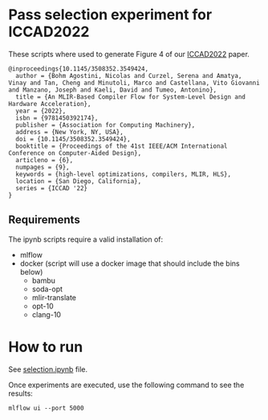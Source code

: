 # Pass selection experiment for ICCAD2022

These scripts where used to generate Figure 4 of our [ICCAD2022](https://ieeexplore.ieee.org/document/10069805) paper.

```
@inproceedings{10.1145/3508352.3549424,
  author = {Bohm Agostini, Nicolas and Curzel, Serena and Amatya, Vinay and Tan, Cheng and Minutoli, Marco and Castellana, Vito Giovanni and Manzano, Joseph and Kaeli, David and Tumeo, Antonino},
  title = {An MLIR-Based Compiler Flow for System-Level Design and Hardware Acceleration},
  year = {2022},
  isbn = {9781450392174},
  publisher = {Association for Computing Machinery},
  address = {New York, NY, USA},
  doi = {10.1145/3508352.3549424},
  booktitle = {Proceedings of the 41st IEEE/ACM International Conference on Computer-Aided Design},
  articleno = {6},
  numpages = {9},
  keywords = {high-level optimizations, compilers, MLIR, HLS},
  location = {San Diego, California},
  series = {ICCAD '22}
}
```

## Requirements

The ipynb scripts require a valid installation of:

- mlflow
- docker (script will use a docker image that should include the bins below)
  - bambu
  - soda-opt
  - mlir-translate
  - opt-10
  - clang-10

# How to run

See [selection.ipynb](selection.ipynb) file.

Once experiments are executed, use the following command to see the results:

```
mlflow ui --port 5000
```


